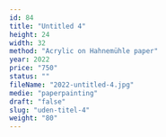```yaml
---
id: 84
title: "Untitled 4"
height: 24
width: 32
method: "Acrylic on Hahnemühle paper"
year: 2022
price: "750"
status: ""
fileName: "2022-untitled-4.jpg"
medie: "paperpainting"
draft: "false"
slug: "uden-titel-4"
weight: "80"
---
```

